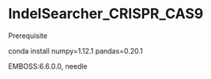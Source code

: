 # IndelSearcher_CRISPR_CAS9

Prerequisite

conda install numpy=1.12.1 pandas=0.20.1

EMBOSS:6.6.0.0, needle
